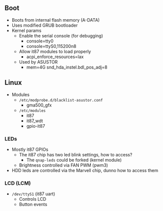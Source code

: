 ## Boot

* Boots from internal flash memory (A-DATA)
* Uses modified GRUB bootloader
* Kernel params
    * Enable the serial console (for debugging)
        * console=tty0
        * console=ttyS0,115200n8
    * Allow it87 modules to load properly
        * acpi_enforce_resources=lax
    * Used by ASUSTOR
        * mem=4G snd_hda_instel.bdl_pos_adj=8

## Linux

* Modules
    * `/etc/modprobe.d/blacklist-asustor.conf`
        * gma500_gfx
    * `/etc/modules`
        * it87
        * it87_wdt
        * gpio-it87

### LEDs

* Mostly it87 GPIOs
    * The it87 chip has two led blink settings, how to access?
        * The `qnap-leds` could be forked (kernel module)
    * Brightness controlled via FAN PWM (pwm3)
* HDD leds are controlled via the Marvell chip, dunno how to access them

### LCD (LCM)

* `/dev/ttyS1` (it87 uart)
    * Controls LCD
    * Button events
